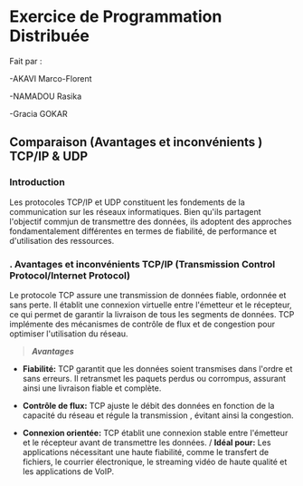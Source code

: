 # Exercice de Programmation Distribuée

Fait par : 

-AKAVI Marco-Florent

-NAMADOU Rasika

-Gracia GOKAR

## Comparaison (Avantages et inconvénients ) TCP/IP & UDP

### Introduction

   Les protocoles TCP/IP et UDP constituent les fondements de la communication sur les réseaux informatiques. Bien qu'ils partagent l'objectif commjun de transmettre des données, ils adoptent des approches fondamentalement différentes en termes de fiabilité, de performance et d'utilisation des ressources.



###  . Avantages et inconvénients TCP/IP (Transmission Control Protocol/Internet Protocol)

   Le protocole TCP assure une transmission de données fiable, ordonnée et sans perte. Il établit une connexion virtuelle entre l'émetteur et le récepteur, ce qui permet de garantir la livraison de tous les segments de données. TCP implémente des mécanismes de contrôle de flux et de congestion pour optimiser l'utilisation du réseau.

> ***Avantages***
- **Fiabilité:** TCP garantit que les données soient transmises dans l'ordre et sans erreurs. Il retransmet les paquets perdus ou corrompus, assurant ainsi une livraison fiable et complète.
+ **Contrôle de flux:** TCP ajuste le débit des données en fonction de la capacité du réseau et régule la transmission , évitant ainsi la congestion.
* **Connexion orientée:** TCP établit une connexion stable entre l'émetteur et le récepteur avant de transmettre les données.
/ **Idéal pour:** Les applications nécessitant une haute fiabilité, comme le transfert de fichiers, le courrier électronique, le streaming vidéo de haute qualité et les applications de VoIP.

